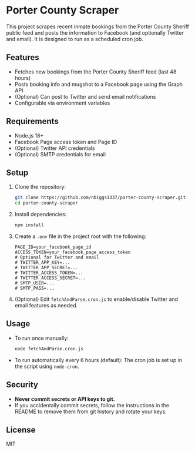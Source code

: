# Porter County Scraper

This project scrapes recent inmate bookings from the Porter County Sheriff public feed and posts the information to Facebook (and optionally Twitter and email). It is designed to run as a scheduled cron job.

## Features
- Fetches new bookings from the Porter County Sheriff feed (last 48 hours)
- Posts booking info and mugshot to a Facebook page using the Graph API
- (Optional) Can post to Twitter and send email notifications
- Configurable via environment variables

## Requirements
- Node.js 18+
- Facebook Page access token and Page ID
- (Optional) Twitter API credentials
- (Optional) SMTP credentials for email

## Setup
1. Clone the repository:
   ```sh
   git clone https://github.com/nbiggs1337/porter-county-scraper.git
   cd porter-county-scraper
   ```
2. Install dependencies:
   ```sh
   npm install
   ```
3. Create a `.env` file in the project root with the following:
   ```env
   PAGE_ID=your_facebook_page_id
   ACCESS_TOKEN=your_facebook_page_access_token
   # Optional for Twitter and email
   # TWITTER_APP_KEY=...
   # TWITTER_APP_SECRET=...
   # TWITTER_ACCESS_TOKEN=...
   # TWITTER_ACCESS_SECRET=...
   # SMTP_USER=...
   # SMTP_PASS=...
   ```
4. (Optional) Edit `fetchAndParse.cron.js` to enable/disable Twitter and email features as needed.

## Usage
- To run once manually:
  ```sh
  node fetchAndParse.cron.js
  ```
- To run automatically every 6 hours (default):
  The cron job is set up in the script using `node-cron`.

## Security
- **Never commit secrets or API keys to git.**
- If you accidentally commit secrets, follow the instructions in the README to remove them from git history and rotate your keys.

## License
MIT
